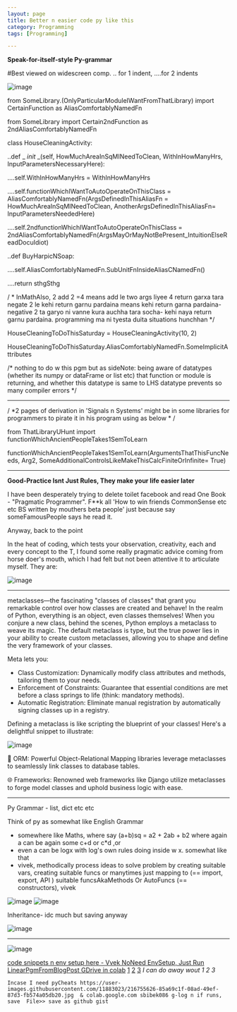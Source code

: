 ```yaml
---
layout: page
title: Better n easier code py like this
category: Programming
tags: [Programming]

---
```


**Speak-for-itself-style Py-grammar**

#Best viewed on widescreen comp. .. for 1 indent, ....for 2 indents

![image](https://github.com/sbibek086/write-the-docs/assets/11883023/5629c3b9-6051-4c98-9d15-958d9e5ea88c)


from SomeLibrary.(OnlyParticularModuleIWantFromThatLibrary) import CertainFunction as AliasComfortablyNamedFn

from SomeLibrary import Certain2ndFunction as 2ndAliasComfortablyNamedFn

class HouseCleaningActivity: 

..def _ _init_ _(self, HowMuchAreaInSqMINeedToClean, WithInHowManyHrs, InputParametersNecessaryHere):

....self.WithInHowManyHrs = WithInHowManyHrs

....self.functionWhichIWantToAutoOperateOnThisClass = AliasComfortablyNamedFn(ArgsDefinedInThisAliasFn = HowMuchAreaInSqMINeedToClean, AnotherArgsDefinedInThisAliasFn= InputParametersNeededHere)

....self.2ndfunctionWhichIWantToAutoOperateOnThisClass = 2ndAliasComfortablyNamedFn(ArgsMayOrMayNotBePresent_IntuitionElseReadDocuIdiot)


..def BuyHarpicNSoap:

....self.AliasComfortablyNamedFn.SubUnitFnInsideAliasCNamedFn()

....return sthgSthg

/ * InMathAlso, 2 add 2 =4 means add le two args liyee 4 return garxa tara negate 2 le kehi return garnu pardaina 
means kehi return garna pardaina- negative 2 ta garyo ni vanne kura auchha tara socha- kehi naya return garnu pardaina. programming ma ni tyesta duita situations hunchhan */

HouseCleaningToDoThisSaturday = HouseCleaningActivity(10, 2)

HouseCleaningToDoThisSaturday.AliasComfortablyNamedFn.SomeImplicitAttributes

/* nothing to do w this pgm but as sideNote: being aware of datatypes (whether its numpy or dataFrame or list etc) that function or module is returning, and whether this datatype is same to LHS datatype prevents so many compiler errors  */

----

/ *2 pages of derivation in 'Signals n Systems' might be in some libraries for programmers to pirate it in his program using as below * /

from ThatLibraryUHunt import functionWhichAncientPeopleTakes1SemToLearn

functionWhichAncientPeopleTakes1SemToLearn(ArgumentsThatThisFuncNeeds, Arg2, SomeAdditionalControlsLikeMakeThisCalcFiniteOrInfinite= True)

---

**Good-Practice Isnt Just Rules, They make your life easier later**

I have been desperately trying to delete toilet facebook and read One Book - "Pragmatic Programmer". F**k all 'How to win friends CommonSense etc etc BS written by mouthers beta people' just because say someFamousPeople says he read it.

Anyway, back to the point 

In the heat of coding, which tests your observation, creativity, each and every concept to the T,
I found some really pragmatic advice coming from horse doer's mouth, which I had felt but not been attentive it to articulate myself.
They are:

![image](https://github.com/user-attachments/assets/8a493c27-180c-4236-a427-201fc150e7e7)

---
metaclasses—the fascinating "classes of classes" that grant you remarkable control over how classes are created and behave!
In the realm of Python, everything is an object, even classes themselves! When you conjure a new class, behind the scenes, Python employs a metaclass to weave its magic. The default metaclass is type, but the true power lies in your ability to create custom metaclasses, allowing you to shape and define the very framework of your classes.

Meta lets you:
  -  Class Customization: Dynamically modify class attributes and methods, tailoring them to your needs.
  -  Enforcement of Constraints: Guarantee that essential conditions are met before a class springs to life (think: mandatory methods).
  -  Automatic Registration: Eliminate manual registration by automatically signing classes up in a registry.

Defining a metaclass is like scripting the blueprint of your classes! Here's a delightful snippet to illustrate:

![image](https://github.com/user-attachments/assets/146dae43-8dfc-4890-8ca5-3985856c99e7)


🔗 ORM: Powerful Object-Relational Mapping libraries leverage metaclasses to seamlessly link classes to database tables.

🌐 Frameworks: Renowned web frameworks like Django utilize metaclasses to forge model classes and uphold business logic with ease.

---
Py Grammar - list, dict etc etc

Think of py as somewhat like English Grammar 
+ somewhere like Maths, where say (a+b)sq = a2 + 2ab + b2 where again a can be again some c+d or c*d ,or
+ even a can be logx with log's own rules doing inside w x. somewhat like that
+ vivek, methodically process ideas to solve problem by creating suitable vars, creating suitable funcs or manytimes just mapping to (== import, export, API ) suitable funcsAkaMethods Or AutoFuncs (== constructors), vivek

![image](https://github.com/user-attachments/assets/4f71dbcb-2a6b-401b-a30d-da17c7a83106)
![image](https://github.com/user-attachments/assets/bdf9c537-3624-42b2-be04-2dac35a6c1e3)

Inheritance- idc much but saving anyway

![image](https://github.com/user-attachments/assets/974971eb-57cd-4dd6-9e87-b51c1abf1384)

---
![image](https://user-images.githubusercontent.com/11883023/213872814-2ddf8c01-f52a-4c92-b253-58159f9975ac.png)

[code snippets n env setup here - Vvek NoNeed EnvSetup, Just Run LinearPgmFromBlogPost GDrive in colab](https://realpython.com/linear-programming-python/) [1](https://docs.scipy.org/doc/scipy/reference/optimize.linprog-interior-point.html)  [2](https://docs.scipy.org/doc/scipy/reference/optimize.linprog-revised_simplex.html)  [3](https://docs.scipy.org/doc/scipy/reference/optimize.linprog-simplex.html)   _I can do away wout 1 2 3_

```
Incase I need pyCheats https://user-images.githubusercontent.com/11883023/216755626-85a69c1f-08ad-49ef-87d3-fb574a05db20.jpg  & colab.google.com sbibek086 g-log n if runs, save  File>> save as github gist
```



